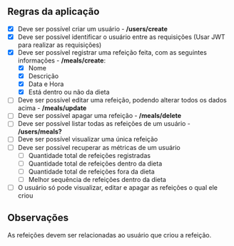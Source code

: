 ## Regras da aplicação

- [x] Deve ser possível criar um usuário - **/users/create**
- [x] Deve ser possível identificar o usuário entre as requisições (Usar JWT para realizar as requisições)
- [x] Deve ser possível registrar uma refeição feita, com as seguintes informações - **/meals/create**:
  - [x] Nome
  - [x] Descrição
  - [x] Data e Hora
  - [x] Está dentro ou não da dieta
- [ ] Deve ser possível editar uma refeição, podendo alterar todos os dados acima - **/meals/update**
- [ ] Deve ser possível apagar uma refeição - **/meals/delete**
- [ ] Deve ser possível listar todas as refeições de um usuário - **/users/meals?**
- [ ] Deve ser possível visualizar uma única refeição
- [ ] Deve ser possível recuperar as métricas de um usuário
  - [ ] Quantidade total de refeições registradas
  - [ ] Quantidade total de refeições dentro da dieta
  - [ ] Quantidade total de refeições fora da dieta
  - [ ] Melhor sequência de refeições dentro da dieta
- [ ] O usuário só pode visualizar, editar e apagar as refeições o qual ele criou

## Observações

As refeições devem ser relacionadas ao usuário que criou a refeição.
